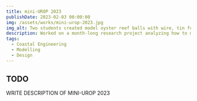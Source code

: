 ```yaml
---
title: mini-UROP 2023
publishDate: 2023-02-03 00:00:00
img: /assets/works/mini-urop-2023.jpg
img_alt: Two students created model oyster reef balls with wire, tin foil, and epoxy.
description: Worked on a month-long research project analyzing how to model coastal adaptation for the benefit of the general public in the face of global climate change.
tags:
  - Coastal Engineering
  - Modelling
  - Design
---
```


## TODO
WRITE DESCRIPTION OF MINI-UROP 2023
